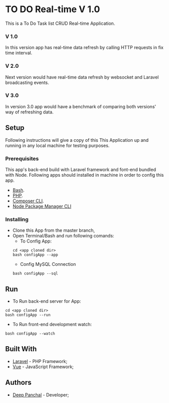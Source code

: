 # TO DO Real-time V 1.0
This is a To Do Task list CRUD Real-time Application.

### V 1.0
   In this version app has real-time data refresh by calling HTTP requests in fix time interval.
### V 2.0
   Next version would have real-time data refresh by websocket and Laravel broadcasting events. 
### V 3.0
   In version 3.0 app would have a benchmark of comparing both versions' way of refreshing data. 

## Setup
Following instructions will give a copy of this This Application up and running in any local machine for testing purposes.

### Prerequisites

This app's back-end build with Laravel framework and font-end bundled with Node.
Following apps should installed in machine in order to config this app.

- [Bash](https://www.gnu.org/software/bash/).
- [PHP](https://www.php.net/downloads.php).
- [Composer CLI](https://getcomposer.org/download/).
- [Node Package Manager CLI](https://nodejs.org/en/download/)

### Installing
- Clone this App from the master branch,
- Open Terminal/Bash and run following comands:
  - To Config App:
  ```
  cd <app cloned dir>
  bash configApp --app
  ```
  - Config MySQL Connection
  ```
  bash configApp --sql
  ```
## Run
  - To Run back-end server for App:
  ```
  cd <app cloned dir>
  bash configApp --run
  ```
  - To Run front-end development watch:
  ```
  bash configApp --watch
  ```

## Built With

* [Laravel](https://laravel.com/) - PHP Framework;
* [Vue](https://vuejs.org/) - JavaScript Framework;

## Authors

* [Deep Panchal](http://deeppanchal.com/) - Developer;
